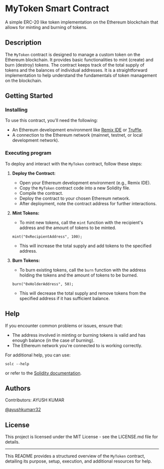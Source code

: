 # MyToken Smart Contract

A simple ERC-20 like token implementation on the Ethereum blockchain that allows for minting and burning of tokens.

## Description

The `MyToken` contract is designed to manage a custom token on the Ethereum blockchain. It provides basic functionalities to mint (create) and burn (destroy) tokens. The contract keeps track of the total supply of tokens and the balances of individual addresses. It is a straightforward implementation to help understand the fundamentals of token management on the blockchain.

## Getting Started

### Installing

To use this contract, you'll need the following:
* An Ethereum development environment like [Remix IDE](https://remix.ethereum.org/) or [Truffle](https://www.trufflesuite.com/truffle).
* A connection to the Ethereum network (mainnet, testnet, or local development network).

### Executing program

To deploy and interact with the `MyToken` contract, follow these steps:

1. **Deploy the Contract:**
   - Open your Ethereum development environment (e.g., Remix IDE).
   - Copy the `MyToken` contract code into a new Solidity file.
   - Compile the contract.
   - Deploy the contract to your chosen Ethereum network.
   - After deployment, note the contract address for further interactions.

2. **Mint Tokens:**
   - To mint new tokens, call the `mint` function with the recipient's address and the amount of tokens to be minted.
   ```solidity
   mint("0xRecipientAddress", 100);
   ```
   - This will increase the total supply and add tokens to the specified address.

3. **Burn Tokens:**
   - To burn existing tokens, call the `burn` function with the address holding the tokens and the amount of tokens to be burned.
   ```solidity
   burn("0xHolderAddress", 50);
   ```
   - This will decrease the total supply and remove tokens from the specified address if it has sufficient balance.

## Help

If you encounter common problems or issues, ensure that:
- The address involved in minting or burning tokens is valid and has enough balance (in the case of burning).
- The Ethereum network you're connected to is working correctly.

For additional help, you can use:
```
solc --help
```
or refer to the [Solidity documentation](https://docs.soliditylang.org/).

## Authors

Contributors:
AYUSH KUMAR
 
  [@ayushkumarr32](https://twitter.com/ayushkumarr32)

## License

This project is licensed under the MIT License - see the LICENSE.md file for details.

---

This README provides a structured overview of the `MyToken` contract, detailing its purpose, setup, execution, and additional resources for help.






